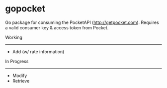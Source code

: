gopocket
=============

Go package for consuming the PocketAPI (http://getpocket.com).  Requires a valid consumer key & access token from Pocket.

Working
_______
* Add (w/ rate information)

In Progress
_______
* Modify
* Retrieve